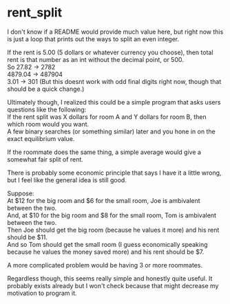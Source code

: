 # rent_split
I don't know if a README would provide much value here, but right now this is just a loop that prints out the ways to split an even integer.

If the rent is 5.00 (5 dollars or whatever currency you choose), then total rent is that number as an int without the decimal point, or 500.  
So 27.82 -> 2782  
4879.04 -> 487904  
3.01 -> 301 (But this doesnt work with odd final digits right now, though that should be a quick change.)  

Ultimately though, I realized this could be a simple program that asks users questions like the following:  
If the rent split was X dollars for room A and Y dollars for room B, then which room would you want.  
A few binary searches (or something similar) later and you hone in on the exact equilibrium value.

If the roommate does the same thing, a simple average would give a somewhat fair split of rent.

There is probably some economic principle that says I have it a little wrong, but I feel like the general idea is still good.

Suppose:  
At $12 for the big room and $6 for the small room, Joe is ambivalent between the two.  
And, at $10 for the big room and $8 for the small room, Tom is ambivalent between the two.  
Then Joe should get the big room (because he values it more) and his rent should be $11.  
And so Tom should get the small room (I guess economically speaking because he values the money saved more) and his rent should be $7.  

A more complicated problem would be having 3 or more roommates.

Regardless though, this seems really simple and honestly quite useful. It probably exists already but I won't check because that might decrease my motivation to program it.
